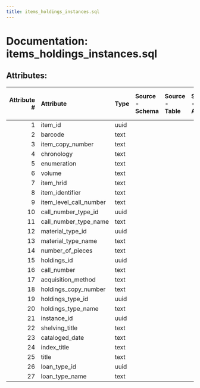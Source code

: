 ```yaml
---
title: items_holdings_instances.sql
---
```

# Documentation: items_holdings_instances.sql

## Attributes:

|   Attribute # | Attribute              | Type   | Source - Schema   | Source - Table   | Source - Attribute   | Source - Type   | Source - Multiple values   | Aggregation   | Description   | Notes   |
|--------------:|:-----------------------|:-------|:------------------|:-----------------|:---------------------|:----------------|:---------------------------|:--------------|:--------------|:--------|
|             1 | item_id                | uuid   |                   |                  |                      |                 |                            |               |               |         |
|             2 | barcode                | text   |                   |                  |                      |                 |                            |               |               |         |
|             3 | item_copy_number       | text   |                   |                  |                      |                 |                            |               |               |         |
|             4 | chronology             | text   |                   |                  |                      |                 |                            |               |               |         |
|             5 | enumeration            | text   |                   |                  |                      |                 |                            |               |               |         |
|             6 | volume                 | text   |                   |                  |                      |                 |                            |               |               |         |
|             7 | item_hrid              | text   |                   |                  |                      |                 |                            |               |               |         |
|             8 | item_identifier        | text   |                   |                  |                      |                 |                            |               |               |         |
|             9 | item_level_call_number | text   |                   |                  |                      |                 |                            |               |               |         |
|            10 | call_number_type_id    | uuid   |                   |                  |                      |                 |                            |               |               |         |
|            11 | call_number_type_name  | text   |                   |                  |                      |                 |                            |               |               |         |
|            12 | material_type_id       | uuid   |                   |                  |                      |                 |                            |               |               |         |
|            13 | material_type_name     | text   |                   |                  |                      |                 |                            |               |               |         |
|            14 | number_of_pieces       | text   |                   |                  |                      |                 |                            |               |               |         |
|            15 | holdings_id            | uuid   |                   |                  |                      |                 |                            |               |               |         |
|            16 | call_number            | text   |                   |                  |                      |                 |                            |               |               |         |
|            17 | acquisition_method     | text   |                   |                  |                      |                 |                            |               |               |         |
|            18 | holdings_copy_number   | text   |                   |                  |                      |                 |                            |               |               |         |
|            19 | holdings_type_id       | uuid   |                   |                  |                      |                 |                            |               |               |         |
|            20 | holdings_type_name     | text   |                   |                  |                      |                 |                            |               |               |         |
|            21 | instance_id            | uuid   |                   |                  |                      |                 |                            |               |               |         |
|            22 | shelving_title         | text   |                   |                  |                      |                 |                            |               |               |         |
|            23 | cataloged_date         | text   |                   |                  |                      |                 |                            |               |               |         |
|            24 | index_title            | text   |                   |                  |                      |                 |                            |               |               |         |
|            25 | title                  | text   |                   |                  |                      |                 |                            |               |               |         |
|            26 | loan_type_id           | uuid   |                   |                  |                      |                 |                            |               |               |         |
|            27 | loan_type_name         | text   |                   |                  |                      |                 |                            |               |               |         |